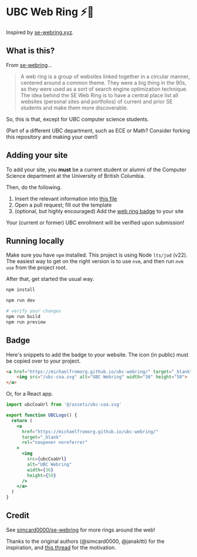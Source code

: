 # UBC Web Ring ⚡🦅

Inspired by [se-webring.xyz](https://se-webring.xyz).

## What is this?

From [se-webring](https://github.com/simcard0000/se-webring)...

> A web ring is a group of websites linked together in a circular manner, centered around a common theme. They were a big thing in the 90s, as they were used as a sort of search engine optimization technique. The idea behind the SE Web Ring is to have a central place list all websites (personal sites and portfolios) of current and prior SE students and make them more discoverable.

So, this is that, except for UBC computer science students.

(Part of a different UBC department, such as ECE or Math? Consider forking this repository and making your own!)

## Adding your site

To add your site, you **must** be a current student or alumni of the Computer Science department at the University of British Columbia.

Then, do the following.

1. Insert the relevant information into [this file](https://github.com/michaelfromorg/ubc-webring/edit/main/src/data/websites.csv)
2. Open a pull request; fill out the template
3. (optional, but highly encouraged) Add the [web ring badge](#badge) to your site

Your (current or former) UBC enrollment will be verified upon submission!

## Running locally

Make sure you have `npm` installed. This project is using Node `lts/jod` (v22). The easiest way to get on the right version is to use `nvm`, and then run `nvm use` from the project root.

After that, get started the usual way.

```bash
npm install

npm run dev

# verify your changes
npm run build
npm run preview
```

## Badge

Here's snippets to add the badge to your website. The icon (in public) must be copied over to your project.

```html
<a href="https://michaelfromorg.github.io/ubc-webring/" target="_blank" rel="noopener noreferrer">
    <img src="/ubc-coa.svg" alt="UBC Webring" width="36" height="50">
</a>
```

Or, for a React app.

```jsx
import ubcCoaUrl from '@/assets/ubc-coa.svg'

export function UBCLogo() {
  return (
    <a 
      href="https://michaelfromorg.github.io/ubc-webring/" 
      target="_blank" 
      rel="noopener noreferrer"
    >
      <img 
        src={ubcCoaUrl} 
        alt="UBC Webring" 
        width={36} 
        height={50} 
      />
    </a>
  )
}
```

## Credit

See [simcard0000/se-webring](https://github.com/simcard0000/se-webring) for more rings around the web!

Thanks to the original authors (@simcard0000, @janakitti) for the inspiration, and [this thread](https://x.com/garrethleee/status/1874499577102860691) for the motivation. 
